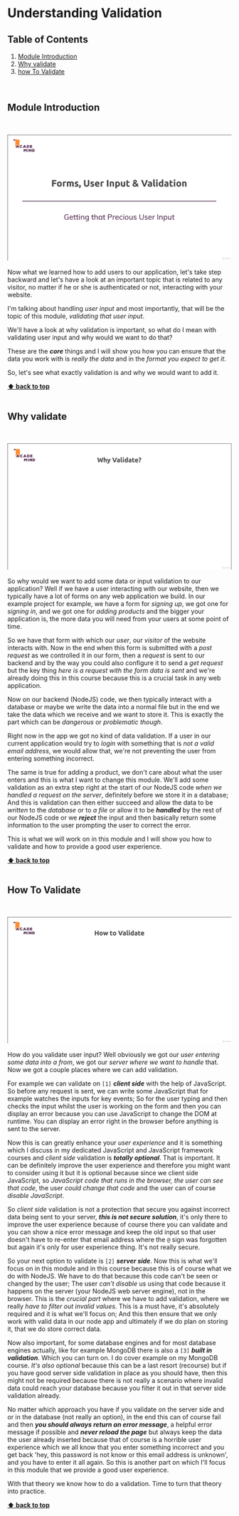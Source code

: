 # Understanding Validation

## Table of Contents
1. [Module Introduction](#module-introduction)
2. [Why validate](#why-validate)
3. [how To Validate](#how-to-validate)

<br/>


## Module Introduction
<br/>

![chapter-17-1.gif](./images/gif/chapter-17-1.gif "Module introduction")

Now what we learned how to add users to our application, let's take step
backward and let's have a look at an important topic that is related to any
visitor, no matter if he or she is authenticated or not, interacting with your
website.

I'm talking about handling _user input_ and most importantly, that will be the
topic of this module, _validating that user input_.

We'll have a look at why validation is important, so what do I mean with
validating user input and why would we want to do that?

These are the **_core_** things and I will show you how you can ensure that the
data you work with is _really the data_ and in the _format you expect to get
it_.

So, let's see what exactly validation is and why we would want to add it.

**[⬆ back to top](#table-of-contents)**
<br/>
<br/>

## Why validate
<br/>

![chapter-17-2.gif](./images/gif/chapter-17-2.gif "Why validate")
<br/>

So why would we want to add some data or input validation to our application?
Well if we have a user interacting with our website, then we typically have
a lot of forms on any web application we build. In our example project for
example, we have a form for _signing up_, we got one for _signing in_, and we
got one for _adding products_ and the bigger your application is, the more data
you will need from your users at some point of time.

So we have that form with which our _user_, our _visitor_ of the website
interacts with. Now in the end when this form is submitted with a _post request_
as we controlled it in our form, then a _request_ is sent to our backend and by
the way you could also configure it to send a _get request_ but the key thing
_here is a request with the form data is sent_ and we're already doing this in
this course because this is a crucial task in any web application.

Now on our backend (NodeJS) code, we then typically interact with a database or
maybe we write the data into a normal file but in the end we take the data which
we receive and we want to store it. This is exactly the part which can be
_dangerous_ or _problematic though_.

Right now in the app we got no kind of data validation. If a user in our current
application would try to _login_ with something that is _not a valid email
address_, we would allow that, we're not preventing the user from entering
something incorrect.

The same is true for adding a product, we don't care about what the user enters
and this is what I want to change this module. We'll add some validation as an
extra step right at the start of our NodeJS code _when we handled a request on
the server_, definitely before we store it in a database; And this is validation
can then either succeed and allow the data to be _written_ to the _database_ or
to _a file_ or allow it to be **_handled_** by the rest of our NodeJS code or we
**_reject_** the input and then basically return some information to the user
prompting the user to correct the error.

This is what we will work on in this module and I will show you how to validate
and how to provide a good user experience.

**[⬆ back to top](#table-of-contents)**
<br/>
<br/>

## How To Validate
<br/>

![chapter-17-3.gif](./images/gif/chapter-17-3.gif "How to validate")
<br/>

How do you validate user input? Well obviously we got our _user entering some
data into a from_, we got our _server where we want to handle_ that. Now we got
a couple places where we can add validation.

For example we can validate on `[1]` **_client side_** with the help of
JavaScript. So before any request is sent, we can write some JavaScript that for
example watches the inputs for key events; So for the user typing and then
checks the input whilst the user is working on the form and then you can display
an error because you can use JavaScript to change the DOM at runtime.  You can
display an error right in the browser before anything is sent to the server.

Now this is can greatly enhance your _user experience_ and it is something which
I discuss in my dedicated JavaScript and JavaScript framework courses and
_client side_ validation is **_totally optional_**. That is important. It can be
definitely improve the user experience and therefore you might want to consider
using it but it is optional because since we client side JavaScript, so
_JavaScript code that runs in the browser, the user can see that code_, the user
_could change that code_ and the user can of course _disable JavaScript_.

So _client side_ validation is not a protection that secure you against
incorrect data being sent to your server, **_this is not secure solution_**,
it's only there to improve the user experience because of course there you can
validate and you can show a nice error message and keep the old input so that
user doesn't have to re-enter that email address where the `@` sign was
forgotten but again it's only for user experience thing. It's not really secure.

So your next option to validate is `[2]` **_server side_**. Now this is what
we'll focus on in this module and in this course because this is of course what
we do with NodeJS.  We have to do that because this code can't be seen or
changed by the user; The user _can't disable_ us using that code because it
happens on the server (your NodeJS web server engine), not in the browser. This
is the _crucial part_ where we have to add validation, where we really _have to
filter out invalid values_. This is a must have, it's absolutely required and it
is what we'll focus on; And this then ensure that we only work with valid data
in our node app and ultimately if we do plan on storing it, that we do store
correct data.

Now also important, for some database engines and for most database engines
actually, like for example MongoDB there is also a `[3]` **_built in
validation_**. Which you can turn on. I do cover example on my MongoDB course.
_It's also optional_ because this can be a last resort (recourse) but if you
have good server side validation in place as you should have, then this might
not be required because there is not really a scenario where invalid data could
reach your database because you filter it out in that server side validation
already.

No matter which approach you have if you validate on the server side and or in
the database (not really an option), in the end this can of course fail and then
**_you should always return an error message_**, a helpful error message if
possible and **_never reload the page_** but always keep the data the user
already inserted because that of course is a horrible user experience which we
all know that you enter something incorrect and you get back 'hey, this password
is not know or this email address is unknown', and you have to enter it all
again. So this is another part on which I'll focus in this module that we
provide a good user experience.

With that theory we know how to do a validation. Time to turn that theory into
practice.

**[⬆ back to top](#table-of-contents)**
<br/>
<br/>

